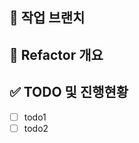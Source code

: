 <!-- Assignees, Labels 체크하기 -->

## 🌴 작업 브랜치 <!-- 작업할 브랜치 명시 -->

## 🔨 Refactor 개요 <!-- 리팩토링 하는 이유, 어떤 구조로 변경할 것인지 작성 -->

## ✅ TODO 및 진행현황 <!-- 할 일 목록을 만들고 진행사항 표시 -->

- [ ] todo1
- [ ] todo2
